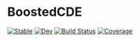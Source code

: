 # BoostedCDE

[![Stable](https://img.shields.io/badge/docs-stable-blue.svg)](https://danielward27.github.io/BoostedCDE.jl/stable)
[![Dev](https://img.shields.io/badge/docs-dev-blue.svg)](https://danielward27.github.io/BoostedCDE.jl/dev)
[![Build Status](https://github.com/danielward27/BoostedCDE.jl/workflows/CI/badge.svg)](https://github.com/danielward27/BoostedCDE.jl/actions)
[![Coverage](https://codecov.io/gh/danielward27/BoostedCDE.jl/branch/master/graph/badge.svg)](https://codecov.io/gh/danielward27/BoostedCDE.jl)
